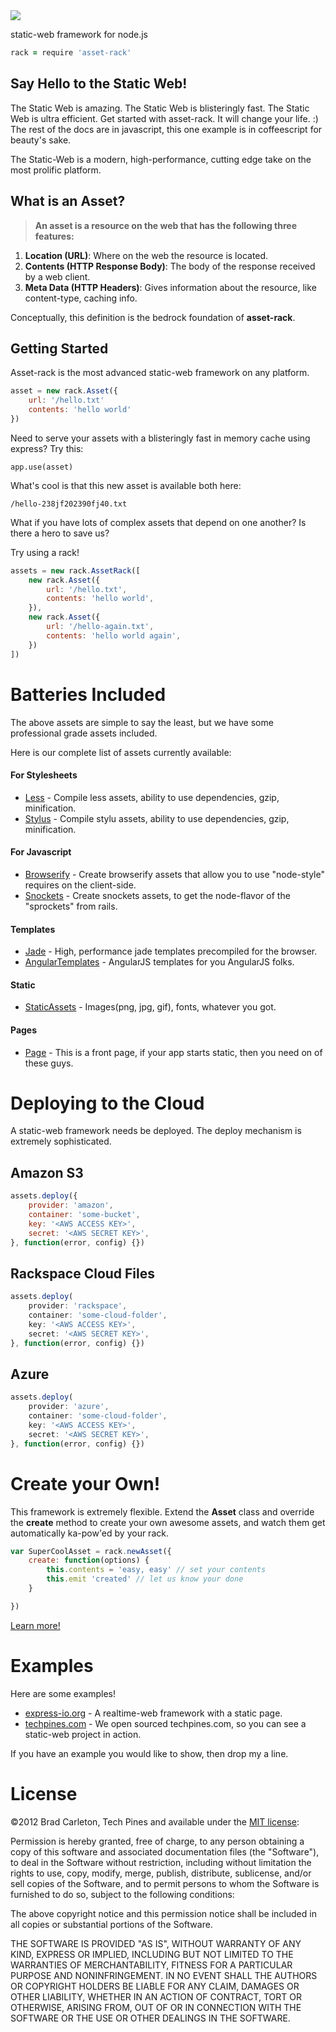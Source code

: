 

<img src="https://s3.amazonaws.com/temp.techpines.com/asset-rack-white.png">

static-web framework for node.js

```coffeescript
rack = require 'asset-rack'
```
## Say Hello to the Static Web!

The Static Web is amazing.  The Static Web is blisteringly fast.  The Static Web is ultra efficient.
Get started with asset-rack.  It will change your life. :)  The rest of the docs are in javascript, this one example is in coffeescript for beauty's sake.

The Static-Web is a modern, high-performance, cutting edge take on the most prolific platform.

## What is an Asset?

> __An asset is a resource on the web that has the following three features:__

1. __Location (URL)__: Where on the web the resource is located.
2. __Contents (HTTP Response Body)__: The body of the response received by a web client.
3. __Meta Data (HTTP Headers)__: Gives information about the resource, like content-type, caching info.

Conceptually, this definition is the bedrock foundation of __asset-rack__.

## Getting Started

Asset-rack is the most advanced static-web framework on any platform.

```js
asset = new rack.Asset({
    url: '/hello.txt'
    contents: 'hello world'
})
```

Need to serve your assets with a blisteringly fast in memory cache using express?  Try this:

```
app.use(asset)
```

What's cool is that this new asset is available both here:

```
/hello-238jf202390fj40.txt
```

What if you have lots of complex assets that depend on one another?  Is there a hero to save us?

Try using a rack!

```js
assets = new rack.AssetRack([
    new rack.Asset({
        url: '/hello.txt',
        contents: 'hello world',
    }),
    new rack.Asset({
        url: '/hello-again.txt',
        contents: 'hello world again',
    })
])
```

# Batteries Included

The above assets are simple to say the least, but we have some professional grade assets included.



Here is our complete list of assets currently available:

#### For Stylesheets
* [Less]() - Compile less assets, ability to use dependencies, gzip, minification.
* [Stylus]() - Compile stylu assets, ability to use dependencies, gzip, minification.

#### For Javascript
* [Browserify]() - Create browserify assets that allow you to use "node-style" requires on the client-side.
* [Snockets]() - Create snockets assets, to get the node-flavor of the "sprockets" from rails.

#### Templates
* [Jade]() - High, performance jade templates precompiled for the browser.
* [AngularTemplates]() - AngularJS templates for you AngularJS folks.

#### Static
* [StaticAssets]() - Images(png, jpg, gif), fonts, whatever you got.

#### Pages
* [Page]() - This is a front page, if your app starts static, then you need on of these guys.

# Deploying to the Cloud
A static-web framework needs be deployed.  The deploy mechanism is extremely sophisticated.

## Amazon S3

```js
assets.deploy({
    provider: 'amazon',
    container: 'some-bucket',
    key: '<AWS ACCESS KEY>',
    secret: '<AWS SECRET KEY>',
}, function(error, config) {})
```

## Rackspace Cloud Files
```js
assets.deploy(
    provider: 'rackspace',
    container: 'some-cloud-folder',
    key: '<AWS ACCESS KEY>',
    secret: '<AWS SECRET KEY>',
}, function(error, config) {})
```

## Azure
```js
assets.deploy(
    provider: 'azure',
    container: 'some-cloud-folder',
    key: '<AWS ACCESS KEY>',
    secret: '<AWS SECRET KEY>',
}, function(error, config) {})
```


# Create your Own!

This framework is extremely flexible.  Extend the __Asset__ class and override the __create__ method to create your own awesome assets, and watch them get automatically ka-pow'ed by your rack.

```js
var SuperCoolAsset = rack.newAsset({
    create: function(options) {
        this.contents = 'easy, easy' // set your contents
        this.emit 'created' // let us know your done
    }

})
```

[Learn more!]()

# Examples

Here are some examples!


* [express-io.org]() - A realtime-web framework with a static page.
* [techpines.com](https://github.com/techpines/techpines.com) - We open sourced techpines.com, so you can see a static-web project in action.

If you have an example you would like to show, then drop my a line. 

# License

©2012 Brad Carleton, Tech Pines and available under the [MIT license](http://www.opensource.org/licenses/mit-license.php):

Permission is hereby granted, free of charge, to any person obtaining a copy of this software and associated documentation files (the "Software"), to deal in the Software without restriction, including without limitation the rights to use, copy, modify, merge, publish, distribute, sublicense, and/or sell copies of the Software, and to permit persons to whom the Software is furnished to do so, subject to the following conditions:

The above copyright notice and this permission notice shall be included in all copies or substantial portions of the Software.

THE SOFTWARE IS PROVIDED "AS IS", WITHOUT WARRANTY OF ANY KIND, EXPRESS OR IMPLIED, INCLUDING BUT NOT LIMITED TO THE WARRANTIES OF MERCHANTABILITY, FITNESS FOR A PARTICULAR PURPOSE AND NONINFRINGEMENT. IN NO EVENT SHALL THE AUTHORS OR COPYRIGHT HOLDERS BE LIABLE FOR ANY CLAIM, DAMAGES OR OTHER LIABILITY, WHETHER IN AN ACTION OF CONTRACT, TORT OR OTHERWISE, ARISING FROM, OUT OF OR IN CONNECTION WITH THE SOFTWARE OR THE USE OR OTHER DEALINGS IN THE SOFTWARE.
